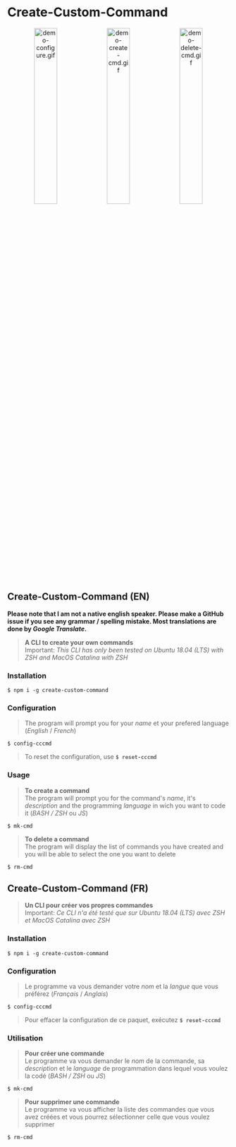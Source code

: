 # Create-Custom-Command

<p float="left" align="middle">
  <img width="32%" alt="demo-configure.gif" src="https://raw.githubusercontent.com/Samuel-Martineau/create-custom-command/master/gifs/demo-configure.gif" />
  <img width="32%" alt="demo-create-cmd.gif" src="https://raw.githubusercontent.com/Samuel-Martineau/create-custom-command/master/gifs/demo-create-cmd.gif" />
  <img width="32%" alt="demo-delete-cmd.gif" src="https://raw.githubusercontent.com/Samuel-Martineau/create-custom-command/master/gifs/demo-delete-cmd.gif" />
</p>

## Create-Custom-Command (EN)

**Please note that I am not a native english speaker. Please make a GitHub issue if you see any grammar / spelling mistake. Most translations are done by _Google Translate_.**

> **A CLI to create your own commands**  
> Important: _This CLI has only been tested on Ubuntu 18.04 (LTS) with ZSH and MacOS Catalina with ZSH_

### Installation

`$ npm i -g create-custom-command`

### Configuration

> The program will prompt you for your _name_ et your prefered language (_English_ / _French_)

`$ config-cccmd`

> To reset the configuration, use **`$ reset-cccmd`**

### Usage

> **To create a command**  
> The program will prompt you for the command's _name_, it's _description_ and the programming _language_ in wich you want to code it (_BASH / ZSH_ ou _JS_)

`$ mk-cmd`

> **To delete a command**  
> The program will display the list of commands you have created and you will be able to select the one you want to delete

`$ rm-cmd`

## Create-Custom-Command (FR)

> **Un CLI pour créer vos propres commandes**  
> Important: _Ce CLI n'a été testé que sur Ubuntu 18.04 (LTS) avec ZSH et MacOS Catalina avec ZSH_

### Installation

`$ npm i -g create-custom-command`

### Configuration

> Le programme va vous demander votre _nom_ et la _langue_ que vous préférez (_Français_ / _Anglais_)

`$ config-cccmd`

> Pour effacer la configuration de ce paquet, exécutez **`$ reset-cccmd`**

### Utilisation

> **Pour créer une commande**  
> Le programme va vous demander le _nom_ de la commande, sa _description_ et le _language_ de programmation dans lequel vous voulez la codé (_BASH / ZSH_ ou _JS_)

`$ mk-cmd`

> **Pour supprimer une commande**  
> Le programme va vous afficher la liste des commandes que vous avez créées et vous pourrez sélectionner celle que vous voulez supprimer

`$ rm-cmd`
